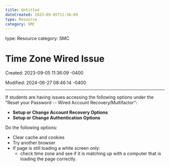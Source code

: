 ```yaml
---
title: Untitled
dateCreated: 2023-09-05T11:36:09
type: Resource
category: SMC
---
```

type: Resource
category: SMC

# Time Zone Wired Issue

Created: 2023-09-05 11:36:09 -0400

Modified: 2024-06-27 08:46:14 -0400

---

If students are having issues accessing the following options under the "Reset your Password -- Wired Account Recovery/Multifactor":
-   **Setup or Change Account Recovery Options**
-   **Setup or Change Authentication Options**

Do the following options:

-   Clear cache and cookies
-   Try another browser
-   If page is still loading a white screen only:
    -   check time zone and see if it is matching up with a computer that is loading the page correctly.
